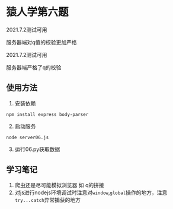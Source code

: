 # 猿人学第六题


2021.7.2测试可用

服务器端对q值的校验更加严格


2021.7.2测试可用

服务器端严格了q的校验


## 使用方法
 
1. 安装依赖
```
npm install express body-parser
```
2. 启动服务
```
node server06.js
```
3. 运行06.py获取数据

## 学习笔记
1. 爬虫还是尽可能模拟浏览器 如 q的拼接
2. 对js进行nodejs环境调试时注意对`window`,`global`操作的地方，注意`try...catch`异常捕获的地方 
